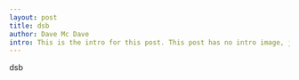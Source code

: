 ```yaml
--- 
layout: post
title: dsb
author: Dave Mc Dave
intro: This is the intro for this post. This post has no intro image, just text
---
```


dsb
